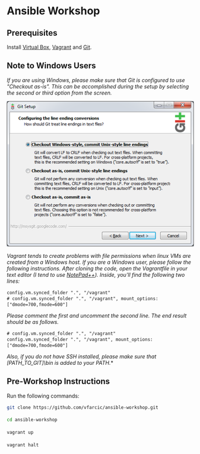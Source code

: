 Ansible Workshop
================

Prerequisites
-------------

Install [Virtual Box](https://www.virtualbox.org/), [Vagrant](https://www.vagrantup.com/) and [Git](https://git-scm.com/).

Note to Windows Users
---------------------

*If you are using Windows, please make sure that Git is configured to use "Checkout as-is". This can be accomplished during the setup by selecting the second or third option from the screen.*

![Windows Git Setup](git-windows.png)

*Vagrant tends to create problems with file permissions when linux VMs are created from a Windows host. If you are a Windows user, please follow the following instructions. After cloning the code, open the Vagrantfile in your text editor (I tend to use [NotePad++](https://notepad-plus-plus.org/)). Inside, you'll find the following two lines:*

```
config.vm.synced_folder ".", "/vagrant"
# config.vm.synced_folder ".", "/vagrant", mount_options: ["dmode=700,fmode=600"]
```

*Please comment the first and uncomment the second line. The end result should be as follows.*

```
# config.vm.synced_folder ".", "/vagrant"
config.vm.synced_folder ".", "/vagrant", mount_options: ["dmode=700,fmode=600"]
```

*Also, if you do not have SSH installed, please make sure that [PATH_TO_GIT]\bin is added to your PATH.**

Pre-Workshop Instructions
-------------------------

Run the following commands:

```bash
git clone https://github.com/vfarcic/ansible-workshop.git

cd ansible-workshop

vagrant up

vagrant halt
```

